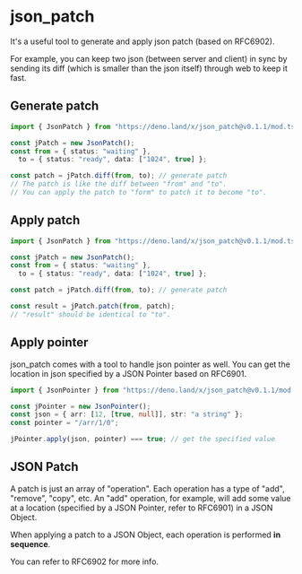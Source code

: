 # json_patch

It's a useful tool to generate and apply json patch (based on RFC6902).

For example, you can keep two json (between server and client) in sync by
sending its diff (which is smaller than the json itself) through web to keep it
fast.

## Generate patch

```typescript
import { JsonPatch } from "https://deno.land/x/json_patch@v0.1.1/mod.ts";

const jPatch = new JsonPatch();
const from = { status: "waiting" },
  to = { status: "ready", data: ["1024", true] };

const patch = jPatch.diff(from, to); // generate patch
// The patch is like the diff between "from" and "to".
// You can apply the patch to "form" to patch it to become "to".
```

## Apply patch

```typescript
import { JsonPatch } from "https://deno.land/x/json_patch@v0.1.1/mod.ts";

const jPatch = new JsonPatch();
const from = { status: "waiting" },
  to = { status: "ready", data: ["1024", true] };

const patch = jPatch.diff(from, to); // generate patch

const result = jPatch.patch(from, patch);
// "result" should be identical to "to".
```

## Apply pointer

json_patch comes with a tool to handle json pointer as well. You can get the
location in json specified by a JSON Pointer based on RFC6901.

```typescript
import { JsonPointer } from "https://deno.land/x/json_patch@v0.1.1/mod.ts";

const jPointer = new JsonPointer();
const json = { arr: [12, [true, null]], str: "a string" };
const pointer = "/arr/1/0";

jPointer.apply(json, pointer) === true; // get the specified value
```

## JSON Patch

A patch is just an array of "operation". Each operation has a type of "add",
"remove", "copy", etc. An "add" operation, for example, will add some value at a
location (specified by a JSON Pointer, refer to RFC6901) in a JSON Object.

When applying a patch to a JSON Object, each operation is performed **in
sequence**.

You can refer to RFC6902 for more info.
